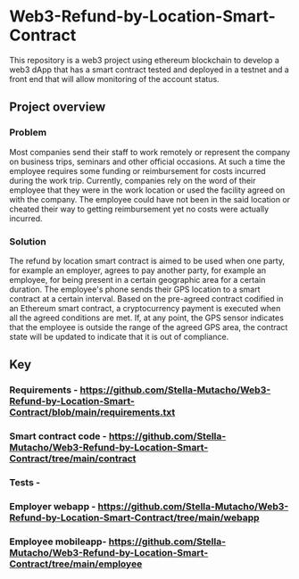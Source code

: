 # Web3-Refund-by-Location-Smart-Contract
This repository is a web3 project using ethereum blockchain to develop a web3 dApp that has a smart contract tested and deployed in a testnet and a front end that will allow monitoring of the  account status.

## Project overview
### Problem
Most companies send their staff to work remotely or represent the company on business trips, seminars and other official occasions. At such a time the employee requires some funding or reimbursement for costs incurred during the work trip. Currently, companies rely on the word of their employee that they were in the work location or used the facility agreed on with the company. The employee could have not been in the said location or cheated their way to getting reimbursement yet no costs were actually incurred.
### Solution
The refund by location smart contract is aimed to be used when one party, for example an employer, agrees to pay another party, for example an employee, for being present in a certain geographic area for a certain duration. The employee's phone sends their GPS location to a smart contract at a certain interval. Based on the pre-agreed contract codified in an Ethereum smart contract, a cryptocurrency payment is executed when all the agreed conditions are met.
If, at any point, the GPS sensor indicates that the employee is outside the range of the agreed GPS area, the contract state will be updated to indicate that it is out of compliance.
## Key
### Requirements - https://github.com/Stella-Mutacho/Web3-Refund-by-Location-Smart-Contract/blob/main/requirements.txt
### Smart contract code - https://github.com/Stella-Mutacho/Web3-Refund-by-Location-Smart-Contract/tree/main/contract
### Tests -
### Employer webapp - https://github.com/Stella-Mutacho/Web3-Refund-by-Location-Smart-Contract/tree/main/webapp
### Employee mobileapp- https://github.com/Stella-Mutacho/Web3-Refund-by-Location-Smart-Contract/tree/main/employee

